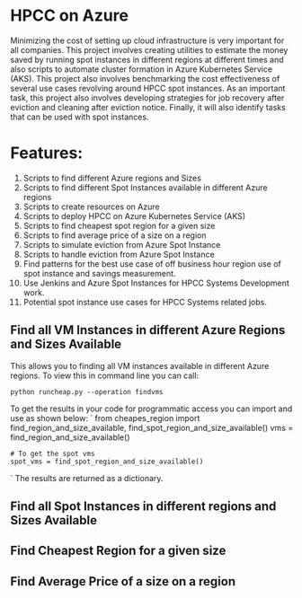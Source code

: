 # HPCC on Azure

Minimizing the cost of setting up cloud infrastructure is very important for all companies. This project involves creating utilities to estimate the money saved by running spot instances in different regions at different times and also scripts to automate cluster formation in Azure Kubernetes Service (AKS). This project also involves benchmarking the cost effectiveness of several use cases revolving around HPCC spot instances. As an important task, this project also involves developing strategies for job recovery after eviction and cleaning after eviction notice. Finally, it will also identify tasks that can be used with spot instances. 

# Features:
1. Scripts to find different Azure regions and Sizes
2. Scripts to find different Spot Instances available in different Azure regions
3. Scripts to create resources on Azure
4. Scripts to deploy HPCC on Azure Kubernetes Service (AKS)
5. Scripts to find cheapest spot region for a given size
6. Scripts to find average price of a size on a region
7. Scripts to simulate eviction from Azure Spot Instance
8. Scripts to handle eviction from Azure Spot Instance 
9. Find patterns for the best use case of off business hour region use of spot instance and savings measurement.
10. Use Jenkins and Azure Spot Instances for HPCC Systems Development work.
11. Potential spot instance use cases for HPCC Systems related jobs.


## Find all VM Instances in different Azure Regions and Sizes Available

This allows you to finding all VM instances available in different Azure regions. To view this in command line you can call:

`
	python runcheap.py --operation findvms
`

To get the results in your code for programmatic access you can import and use as shown below:
`
	from cheapes_region import find_region_and_size_available, find_spot_region_and_size_available()
	vms = find_region_and_size_available()

	# To get the spot vms
	spot_vms = find_spot_region_and_size_available()
`
The results are returned as a dictionary.

## Find all Spot Instances in different regions and Sizes Available

## Find Cheapest Region for a given size

## Find Average Price of a size on a region